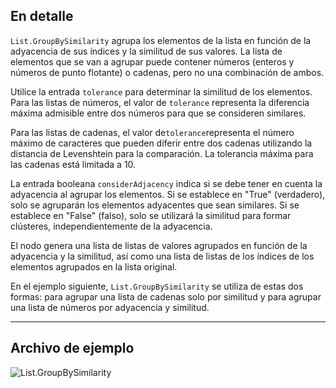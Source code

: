 ## En detalle
`List.GroupBySimilarity` agrupa los elementos de la lista en función de la adyacencia de sus índices y la similitud de sus valores. La lista de elementos que se van a agrupar puede contener números (enteros y números de punto flotante) o cadenas, pero no una combinación de ambos.

Utilice la entrada `tolerance` para determinar la similitud de los elementos. Para las listas de números, el valor de `tolerance` representa la diferencia máxima admisible entre dos números para que se consideren similares.

Para las listas de cadenas, el valor de`tolerance`representa el número máximo de caracteres que pueden diferir entre dos cadenas utilizando la distancia de Levenshtein para la comparación. La tolerancia máxima para las cadenas está limitada a 10.

La entrada booleana `considerAdjacency` indica si se debe tener en cuenta la adyacencia al agrupar los elementos. Si se establece en "True" (verdadero), solo se agruparán los elementos adyacentes que sean similares. Si se establece en "False" (falso), solo se utilizará la similitud para formar clústeres, independientemente de la adyacencia.

El nodo genera una lista de listas de valores agrupados en función de la adyacencia y la similitud, así como una lista de listas de los índices de los elementos agrupados en la lista original.

En el ejemplo siguiente, `List.GroupBySimilarity` se utiliza de estas dos formas: para agrupar una lista de cadenas solo por similitud y para agrupar una lista de números por adyacencia y similitud.
___
## Archivo de ejemplo

![List.GroupBySimilarity](./DSCore.List.GroupBySimilarity_img.jpg)
